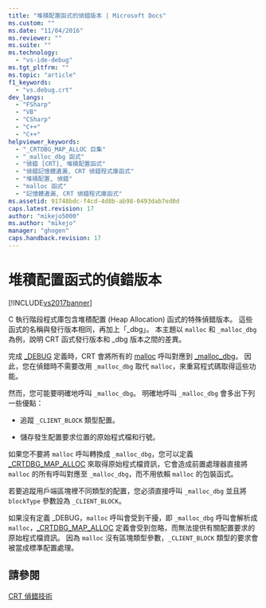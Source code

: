 ```yaml
---
title: "堆積配置函式的偵錯版本 | Microsoft Docs"
ms.custom: ""
ms.date: "11/04/2016"
ms.reviewer: ""
ms.suite: ""
ms.technology: 
  - "vs-ide-debug"
ms.tgt_pltfrm: ""
ms.topic: "article"
f1_keywords: 
  - "vs.debug.crt"
dev_langs: 
  - "FSharp"
  - "VB"
  - "CSharp"
  - "C++"
  - "C++"
helpviewer_keywords: 
  - "_CRTDBG_MAP_ALLOC 巨集"
  - "_malloc_dbg 函式"
  - "偵錯 [CRT], 堆積配置函式"
  - "偵錯記憶體遺漏, CRT 偵錯程式庫函式"
  - "堆積配置, 偵錯"
  - "malloc 函式"
  - "記憶體遺漏, CRT 偵錯程式庫函式"
ms.assetid: 91748bdc-f4cd-4d8b-ab98-0493dab7ed0d
caps.latest.revision: 17
author: "mikejo5000"
ms.author: "mikejo"
manager: "ghogen"
caps.handback.revision: 17
---
```

# 堆積配置函式的偵錯版本
[!INCLUDE[vs2017banner](../code-quality/includes/vs2017banner.md)]

C 執行階段程式庫包含堆積配置 \(Heap Allocation\) 函式的特殊偵錯版本。  這些函式的名稱與發行版本相同，再加上「\_dbg」。  本主題以 `malloc` 和 `_malloc_dbg` 為例，說明 CRT 函式發行版本和 \_dbg 版本之間的差異。  
  
 完成 [\_DEBUG](/visual-cpp/c-runtime-library/debug) 定義時，CRT 會將所有的 [malloc](/visual-cpp/c-runtime-library/reference/malloc) 呼叫對應到 [\_malloc\_dbg](/visual-cpp/c-runtime-library/reference/malloc-dbg)。  因此，您在偵錯時不需要改用 `_malloc_dbg` 取代 `malloc`，來重寫程式碼取得這些功能。  
  
 然而，您可能要明確地呼叫 `_malloc_dbg`。  明確地呼叫 `_malloc_dbg` 會多出下列一些優點：  
  
-   追蹤 `_CLIENT_BLOCK` 類型配置。  
  
-   儲存發生配置要求位置的原始程式檔和行號。  
  
 如果您不要將 `malloc` 呼叫轉換成 `_malloc_dbg`，您可以定義 [\_CRTDBG\_MAP\_ALLOC](/visual-cpp/c-runtime-library/crtdbg-map-alloc) 來取得原始程式檔資訊，它會造成前置處理器直接將 `malloc` 的所有呼叫對應至 `_malloc_dbg`，而不用依賴 `malloc` 的包裝函式。  
  
 若要追蹤用戶端區塊裡不同類型的配置，您必須直接呼叫 `_malloc_dbg` 並且將 `blockType` 參數設為 `_CLIENT_BLOCK`。  
  
 如果沒有定義 \_DEBUG，`malloc` 呼叫會受到干擾，即 `_malloc_dbg` 呼叫會解析成 `malloc`，[\_CRTDBG\_MAP\_ALLOC](/visual-cpp/c-runtime-library/crtdbg-map-alloc) 定義會受到忽略，而無法提供有關配置要求的原始程式檔資訊。  因為 `malloc` 沒有區塊類型參數，`_CLIENT_BLOCK` 類型的要求會被當成標準配置處理。  
  
## 請參閱  
 [CRT 偵錯技術](../debugger/crt-debugging-techniques.md)